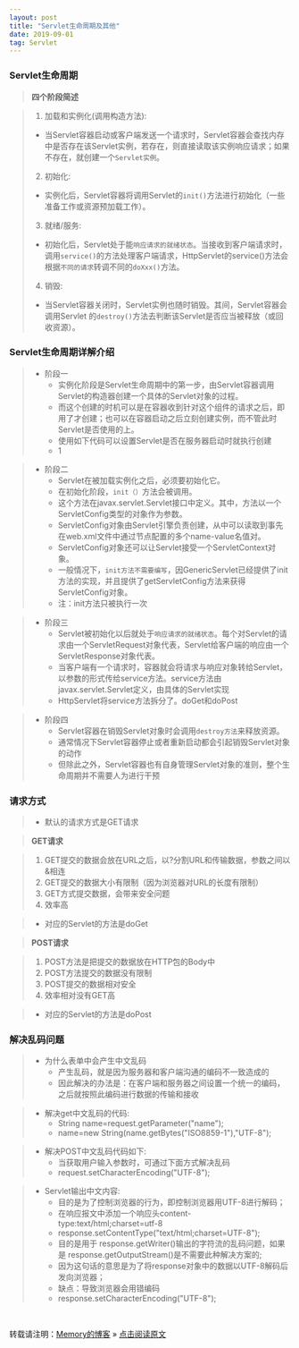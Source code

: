 ```yaml
---
layout: post
title: "Servlet生命周期及其他"
date: 2019-09-01
tag: Servlet
---
```

### Servlet生命周期

> **四个阶段简述**

> 1. 加载和实例化(调用构造方法):
>   - 当Servlet容器启动或客户端发送一个请求时，Servlet容器会查找内存中是否存在该Servlet实例，若存在，则直接读取该实例响应请求；如果不存在，就创建一个`Servlet实例`。
> 2. 初始化:
>   - 实例化后，Servlet容器将调用Servlet的`init()`方法进行初始化（一些准备工作或资源预加载工作）。
> 3. 就绪/服务:  
>   - 初始化后，Servlet处于能`响应请求的就绪状态`。当接收到客户端请求时，调用`service()`的方法处理客户端请求，HttpServlet的service()方法会根据`不同的请求`转调不同的`doXxx()`方法。
> 4. 销毁:  
>   - 当Servlet容器关闭时，Servlet实例也随时销毁。其间，Servlet容器会调用Servlet 的`destroy()`方法去判断该Servlet是否应当被释放（或回收资源）。

### Servlet生命周期详解介绍

> * 阶段一
>   - 实例化阶段是Servlet生命周期中的第一步，由Servlet容器调用Servlet的构造器创建一个具体的Servlet对象的过程。
>   - 而这个创建的时机可以是在容器收到针对这个组件的请求之后，即用了才创建；也可以在容器启动之后立刻创建实例，而不管此时Servlet是否使用的上。
>   - 使用如下代码可以设置Servlet是否在服务器启动时就执行创建
>   - <load-on-startup>1</load-on-startup>  

> * 阶段二
>   - Servlet在被加载实例化之后，必须要初始化它。
>   - 在初始化阶段，`init（）`方法会被调用。
>   - 这个方法在javax.servlet.Servlet接口中定义。其中，方法以一个ServletConfig类型的对象作为参数。
>   - ServletConfig对象由Servlet引擎负责创建，从中可以读取到事先在web.xml文件中通过<init-param>节点配置的多个name-value名值对。
>   - ServletConfig对象还可以让Servlet接受一个ServletContext对象。
>   - 一般情况下，`init方法不需要编写`，因GenericServlet已经提供了init方法的实现，并且提供了getServletConfig方法来获得ServletConfig对象。
>   - 注：init方法只被执行一次

> * 阶段三
>   - Servlet被初始化以后就处于`响应请求的就绪状态`。每个对Servlet的请求由一个ServletRequest对象代表，Servlet给客户端的响应由一个ServletResponse对象代表。
>   - 当客户端有一个请求时，容器就会将请求与响应对象转给Servlet，以参数的形式传给service方法。service方法由javax.servlet.Servlet定义，由具体的Servlet实现
>   - HttpServlet将service方法拆分了。doGet和doPost

> * 阶段四
>   - Servlet容器在销毁Servlet对象时会调用`destroy方法`来释放资源。
>   - 通常情况下Servlet容器停止或者重新启动都会引起销毁Servlet对象的动作
>   - 但除此之外，Servlet容器也有自身管理Servlet对象的准则，整个生命周期并不需要人为进行干预

### 请求方式

> * 默认的请求方式是GET请求

> **GET请求**

> 1. GET提交的数据会放在URL之后，以?分割URL和传输数据，参数之间以&相连  
> 2. GET提交的数据大小有限制（因为浏览器对URL的长度有限制）  
> 3. GET方式提交数据，会带来安全问题  
> 4. 效率高  

> * 对应的Servlet的方法是doGet

> **POST请求**

> 1. POST方法是把提交的数据放在HTTP包的Body中  
> 2. POST方法提交的数据没有限制  
> 3. POST提交的数据相对安全  
> 4. 效率相对没有GET高

> * 对应的Servlet的方法是doPost

### 解决乱码问题

> * 为什么表单中会产生中文乱码
>   - 产生乱码，就是因为服务器和客户端沟通的编码不一致造成的
>   - 因此解决的办法是：在客户端和服务器之间设置一个统一的编码，之后就按照此编码进行数据的传输和接收

> * 解决get中文乱码的代码:
>   - String name=request.getParameter("name");
>   - name=new String(name.getBytes("ISO8859-1"),"UTF-8");

> * 解决POST中文乱码代码如下:
>   - 当获取用户输入参数时，可通过下面方式解决乱码
>   - request.setCharacterEncoding("UTF-8");

> * Servlet输出中文内容:
>   - 目的是为了控制浏览器的行为，即控制浏览器用UTF-8进行解码；
>   - 在响应报文中添加一个响应头content-type:text/html;charset=utf-8
>   - response.setContentType("text/html;charset=UTF-8");
>   - 目的是用于 response.getWriter()输出的字符流的乱码问题，如果是 response.getOutputStream()是不需要此种解决方案的;
>   - 因为这句话的意思是为了将response对象中的数据以UTF-8解码后发向浏览器；
>   - 缺点：导致浏览器会用错编码
>   - response.setCharacterEncoding("UTF-8");

<br>
    
转载请注明：[Memory的博客](https://iwww.shendonghai.com) » [点击阅读原文](https://www.shendonghai.com/2019/09/Servlet%E7%94%9F%E5%91%BD%E5%91%A8%E6%9C%9F%E5%8F%8A%E5%85%B6%E4%BB%96/) 